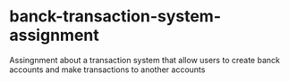 # banck-transaction-system-assignment
Assingnment about a transaction system that allow users to create banck accounts and make transactions to another accounts
